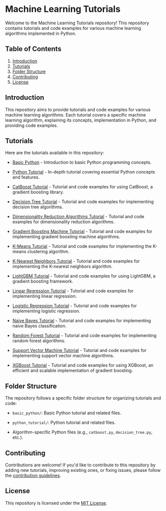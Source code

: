 # Machine Learning Tutorials

Welcome to the Machine Learning Tutorials repository! This repository contains tutorials and code examples for various machine learning algorithms implemented in Python.

## Table of Contents

1. [Introduction](#introduction)
2. [Tutorials](#tutorials)
3. [Folder Structure](#folder-structure)
4. [Contributing](#contributing)
5. [License](#license)

## Introduction

This repository aims to provide tutorials and code examples for various machine learning algorithms. Each tutorial covers a specific machine learning algorithm, explaining its concepts, implementation in Python, and providing code examples.

## Tutorials

Here are the tutorials available in this repository:

- [Basic Python](basic_python/README.md) - Introduction to basic Python programming concepts.

- [Python Tutorial](python_tutorial/README.md) - In-depth tutorial covering essential Python concepts and features.

- [CatBoost Tutorial](catboost.py) - Tutorial and code examples for using CatBoost, a gradient boosting library.

- [Decision Tree Tutorial](decision_tree.py) - Tutorial and code examples for implementing decision tree algorithms.

- [Dimensionality Reduction Algorithms Tutorial](dimensionality_reduction_algorithms.py) - Tutorial and code examples for dimensionality reduction algorithms.

- [Gradient Boosting Machine Tutorial](gradient_boosting_machine.py) - Tutorial and code examples for implementing gradient boosting machine algorithms.

- [K-Means Tutorial](k_means.py) - Tutorial and code examples for implementing the K-means clustering algorithm.

- [K-Nearest Neighbors Tutorial](k_nearest_neighbors.py) - Tutorial and code examples for implementing the K-nearest neighbors algorithm.

- [LightGBM Tutorial](light_gbm.py) - Tutorial and code examples for using LightGBM, a gradient boosting framework.

- [Linear Regression Tutorial](linear_regression.py) - Tutorial and code examples for implementing linear regression.

- [Logistic Regression Tutorial](logistic_regression.py) - Tutorial and code examples for implementing logistic regression.

- [Naive Bayes Tutorial](naive_bayes.py) - Tutorial and code examples for implementing naive Bayes classification.

- [Random Forest Tutorial](random_forest.py) - Tutorial and code examples for implementing random forest algorithms.

- [Support Vector Machine Tutorial](support_vector_machine.py) - Tutorial and code examples for implementing support vector machine algorithms.

- [XGBoost Tutorial](xg_boost.py) - Tutorial and code examples for using XGBoost, an efficient and scalable implementation of gradient boosting.

## Folder Structure

The repository follows a specific folder structure for organizing tutorials and code:

- `basic_python/`: Basic Python tutorial and related files.

- `python_tutorial/`: Python tutorial and related files.

- Algorithm-specific Python files (e.g., `catboost.py`, `decision_tree.py`, etc.).

## Contributing

Contributions are welcome! If you'd like to contribute to this repository by adding new tutorials, improving existing ones, or fixing issues, please follow the [contribution guidelines](CONTRIBUTING.md).

## License

This repository is licensed under the [MIT License](LICENSE).

